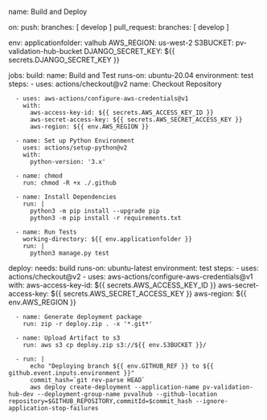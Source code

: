 name: Build and Deploy

on:
  push:
    branches: [ develop ]
  pull_request:
    branches: [ develop ]

env:
  applicationfolder: valhub
  AWS_REGION: us-west-2
  S3BUCKET: pv-validation-hub-bucket
  DJANGO_SECRET_KEY: ${{ secrets.DJANGO_SECRET_KEY }}


jobs:
  build:
    name: Build and Test
    runs-on: ubuntu-20.04
    environment: test
    steps:
      - uses: actions/checkout@v2
        name: Checkout Repository

      - uses: aws-actions/configure-aws-credentials@v1
        with:
          aws-access-key-id: ${{ secrets.AWS_ACCESS_KEY_ID }}
          aws-secret-access-key: ${{ secrets.AWS_SECRET_ACCESS_KEY }}
          aws-region: ${{ env.AWS_REGION }}

      - name: Set up Python Environment
        uses: actions/setup-python@v2
        with:
          python-version: '3.x'

      - name: chmod
        run: chmod -R +x ./.github

      - name: Install Dependencies
        run: |
          python3 -m pip install --upgrade pip
          python3 -m pip install -r requirements.txt

      - name: Run Tests
        working-directory: ${{ env.applicationfolder }}
        run: |
          python3 manage.py test 
        
  deploy:
    needs: build
    runs-on: ubuntu-latest
    environment: test
    steps:
      - uses: actions/checkout@v2
      - uses: aws-actions/configure-aws-credentials@v1
        with:
          aws-access-key-id: ${{ secrets.AWS_ACCESS_KEY_ID }}
          aws-secret-access-key: ${{ secrets.AWS_SECRET_ACCESS_KEY }}
          aws-region: ${{ env.AWS_REGION }}
      
      - name: Generate deployment package
        run: zip -r deploy.zip . -x '*.git*'

      - name: Upload Artifact to s3
        run: aws s3 cp deploy.zip s3://${{ env.S3BUCKET }}/
      
      - run: |
          echo "Deploying branch ${{ env.GITHUB_REF }} to ${{ github.event.inputs.environment }}"
          commit_hash=`git rev-parse HEAD`
          aws deploy create-deployment --application-name pv-validation-hub-dev --deployment-group-name pvvalhub --github-location repository=$GITHUB_REPOSITORY,commitId=$commit_hash --ignore-application-stop-failures